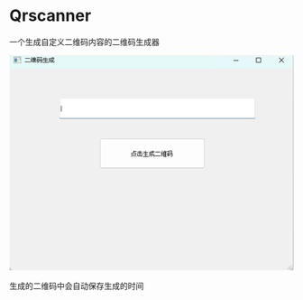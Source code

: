 # Qrscanner
一个生成自定义二维码内容的二维码生成器

![image](https://github.com/JjIiNnXx/Qrscanner/blob/main/Photos/qrscanner.jpg)




生成的二维码中会自动保存生成的时间